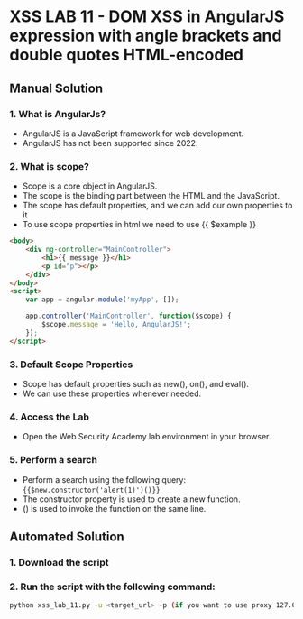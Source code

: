# XSS LAB 11 - DOM XSS in AngularJS expression with angle brackets and double quotes HTML-encoded

## Manual Solution

### 1. What is AngularJs?
- AngularJS is a JavaScript framework for web development.
- AngularJS has not been supported since 2022.

### 2. What is scope?
- Scope is a core object in AngularJS.
- The scope is the binding part between the HTML and the JavaScript.
- The scope has default properties, and we can add our own properties to it
- To use scope properties in html we need to use {{ $example }}
```html
<body>
    <div ng-controller="MainController">
        <h1>{{ message }}</h1>
        <p id="p"></p>
    </div>
</body>
<script>
    var app = angular.module('myApp', []);

    app.controller('MainController', function($scope) {
        $scope.message = 'Hello, AngularJS!';
    });
</script>
```

### 3. Default Scope Properties
- Scope has default properties such as new(), on(), and eval().
- We can use these properties whenever needed.

### 4. Access the Lab
- Open the Web Security Academy lab environment in your browser.

### 5. Perform a search
- Perform a search using the following query: `{{$new.constructor('alert(1)')()}}`
- The constructor property is used to create a new function.
- () is used to invoke the function on the same line.

## Automated Solution

### 1. Download the script
### 2. Run the script with the following command:
```sh
python xss_lab_11.py -u <target_url> -p (if you want to use proxy 127.0.0.1:8080)
``` 